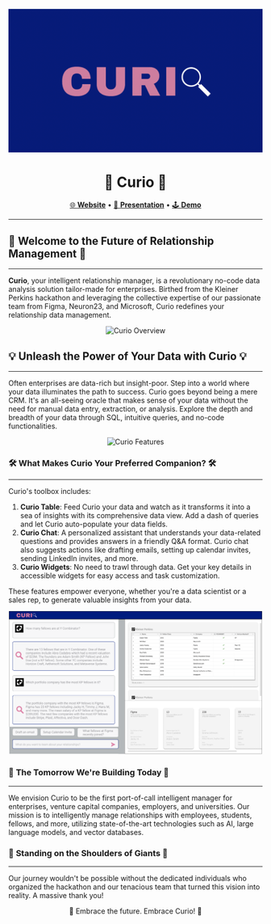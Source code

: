 <div align="center">

![Curio](https://github.com/Curio-IRM/.github/blob/main/profile/curio.png)

# 🚀 **Curio** 🚀

</div>

<div align="center">

[🌐 **Website**](https://kp-fellows-documents.vercel.app/) • [🎥 **Presentation**](https://www.loom.com/share/7b8b3d11cb074de28de8418348f4c0ac) • [🕹️ **Demo**](https://www.loom.com/share/143ed397944945c38f69a1a741475d41?sid=a27b6242-2793-45e4-9b8a-a6422e8bbc8a)

</div>

---

## 🎯 **Welcome to the Future of Relationship Management** 🎯
---
**Curio**, your intelligent relationship manager, is a revolutionary no-code data analysis solution tailor-made for enterprises. Birthed from the Kleiner Perkins hackathon and leveraging the collective expertise of our passionate team from Figma, Neuron23, and Microsoft, Curio redefines your relationship data management.

<div align="center">

![Curio Overview](url-to-image-showcasing-Curio-in-action)

</div>

## 💡 **Unleash the Power of Your Data with Curio** 💡
---
Often enterprises are data-rich but insight-poor. Step into a world where your data illuminates the path to success. Curio goes beyond being a mere CRM. It's an all-seeing oracle that makes sense of your data without the need for manual data entry, extraction, or analysis. Explore the depth and breadth of your data through SQL, intuitive queries, and no-code functionalities.

<div align="center">

![Curio Features](url-to-image-showcasing-Curio-features)

</div>

### 🛠️ **What Makes Curio Your Preferred Companion?** 🛠️
---
Curio's toolbox includes:

1. **Curio Table**: Feed Curio your data and watch as it transforms it into a sea of insights with its comprehensive data view. Add a dash of queries and let Curio auto-populate your data fields.
2. **Curio Chat**: A personalized assistant that understands your data-related questions and provides answers in a friendly Q&A format. Curio chat also suggests actions like drafting emails, setting up calendar invites, sending LinkedIn invites, and more.
3. **Curio Widgets**: No need to trawl through data. Get your key details in accessible widgets for easy access and task customization.

These features empower everyone, whether you're a data scientist or a sales rep, to generate valuable insights from your data.

<div align="center">

![Curio Vision](https://github.com/Curio-IRM/.github/blob/main/profile/mockup.png)

</div>

### 🚀 **The Tomorrow We're Building Today** 🚀
---
We envision Curio to be the first port-of-call intelligent manager for enterprises, venture capital companies, employers, and universities. Our mission is to intelligently manage relationships with employees, students, fellows, and more, utilizing state-of-the-art technologies such as AI, large language models, and vector databases.

### 💞 **Standing on the Shoulders of Giants** 💞
---
Our journey wouldn't be possible without the dedicated individuals who organized the hackathon and our tenacious team that turned this vision into reality. A massive thank you!

<div align="center">

🎉 Embrace the future. Embrace Curio! 🎉

</div>
